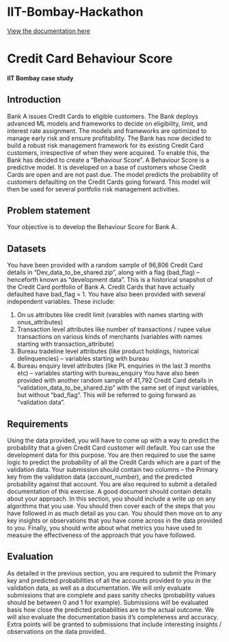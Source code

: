 # IIT-Bombay-Hackathon
[View the documentation here](Credit_Card_Behaviour.pdf)

# Credit Card Behaviour Score
  #### IIT Bombay case study

## Introduction
Bank A issues Credit Cards to eligible customers. The Bank deploys advanced ML models and frameworks to decide on eligibility, limit, and interest rate assignment. The models and frameworks are optimized to manage early risk and ensure profitability. 
The Bank has now decided to build a robust risk management framework for its existing Credit Card customers, irrespective of when they were acquired. To enable this, the Bank has decided to create a “Behaviour Score”. A Behaviour Score is a predictive model. It is developed on a base of customers whose Credit Cards are open and are not past due. The model predicts the probability of customers defaulting on the Credit Cards going forward.
This model will then be used for several portfolio risk management activities.

## Problem statement
Your objective is to develop the Behaviour Score for Bank A.

## Datasets
You have been provided with a random sample of 96,806 Credit Card details in  “Dev_data_to_be_shared.zip”, along with a flag (bad_flag) – henceforth known as “development data”. This is a historical snapshot of the Credit Card portfolio of Bank A. Credit Cards that have actually defaulted have bad_flag = 1. You have also been provided with several independent variables. These include:
1) 	On us attributes like credit limit (varables with names starting with onus_attributes)
2) 	Transaction level attributes like number of transactions / rupee value transactions on various kinds of merchants (variables with names starting with transaction_attribute)
3) 	Bureau tradeline level attributes (like product holdings, historical delinquencies) – variables starting with bureau
4)	Bureau enquiry level attributes (like PL enquiries in the last 3 months etc) – variables starting with bureau_enquiry
You have also been provided with another random sample of 41,792 Credit Card details in “validation_data_to_be_shared.zip” with the same set of input variables, but without “bad_flag”. This will be referred to going forward as “validation data”.


## Requirements
Using the data provided, you will have to come up with a way to predict the probability that a given Credit Card customer will default. You can use the development data for this purpose.
You are then required to use the same logic to predict the probability of all the Credit Cards which are a part of the validation data. Your submission should contain two columns – the Primary key from the validation data (account_number), and the predicted probability against that account. 
You are also required to submit a detailed documentation of this exercise. A good document should contain details about your approach. In this section, you should include a write up on any algorithms that you use. You should then cover each of the steps that you have followed in as much detail as you can. You should then move on to any key insights or observations that you have come across in the data provided to you. Finally, you should write about what metrics you have used to measure the effectiveness of the approach that you have followed.

## Evaluation
As detailed in the previous section, you are required to submit the Primary key and predicted probabilities of all the accounts provided to you in the validation data, as well as a documentation.
We will only evaluate submissions that are complete and pass sanity checks (probability values should be between 0 and 1 for example). 
Submissions will be evaluated basis how close the predicted probabilities are to the actual outcome. We will also evaluate the documentation basis it’s completeness and accuracy. Extra points will be granted to submissions that include interesting insights / observations on the data provided.
